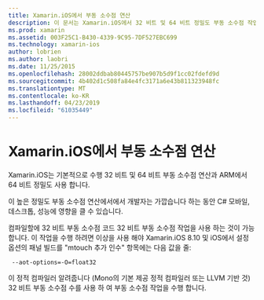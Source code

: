 ```yaml
---
title: Xamarin.iOS에서 부동 소수점 연산
description: 이 문서는 Xamarin.iOS에서 32 비트 및 64 비트 정밀도 부동 소수점 작업을 처리 하는 방법을 설명 합니다 하 고 성능 관련된 영향을 설명 합니다.
ms.prod: xamarin
ms.assetid: 003F25C1-B430-4339-9C95-7DF527EBC699
ms.technology: xamarin-ios
author: lobrien
ms.author: laobri
ms.date: 11/25/2015
ms.openlocfilehash: 28002ddbab80445757be907b5d9f1cc02fdefd9d
ms.sourcegitcommit: 4b402d1c508fa84e4fc3171a6e43b811323948fc
ms.translationtype: MT
ms.contentlocale: ko-KR
ms.lasthandoff: 04/23/2019
ms.locfileid: "61035449"
---
```

# <a name="floating-point-operations-in-xamarinios"></a>Xamarin.iOS에서 부동 소수점 연산

Xamarin.iOS는 기본적으로 수행 32 비트 및 64 비트 부동 소수점 연산과 ARM에서 64 비트 정밀도 사용 합니다.  

이 높은 정밀도 부동 소수점 연산에서에서 개발자는 가깝습니다 하는 동안 C# 모바일, 데스크톱, 성능에 영향을 클 수 있습니다.

컴파일할에 32 비트 부동 소수점 코드 32 비트 부동 소수점 작업을 사용 하는 것이 가능 합니다.  이 작업을 수행 하려면 이상을 사용 해야 Xamarin.iOS 8.10 및 iOS에서 설정 옵션의 패널 빌드를 "mtouch 추가 인수" 항목에는 다음 값을 줄:

     --aot-options=-O=float32

이 정적 컴파일러 알려줍니다 (Mono의 기본 제공 정적 컴파일러 또는 LLVM 기반 것) 32 비트 부동 소수점 수를 사용 하 여 부동 소수점 작업을 수행 합니다.
